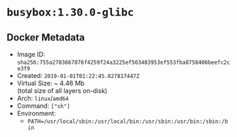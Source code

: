 # `busybox:1.30.0-glibc`

## Docker Metadata

- Image ID: `sha256:755a2703667876f4259f24a3225ef503483953ef553fba8758406beefc2ce3f9`
- Created: `2019-01-01T01:22:45.827817447Z`
- Virtual Size: ~ 4.46 Mb  
  (total size of all layers on-disk)
- Arch: `linux`/`amd64`
- Command: `["sh"]`
- Environment:
  - `PATH=/usr/local/sbin:/usr/local/bin:/usr/sbin:/usr/bin:/sbin:/bin`
